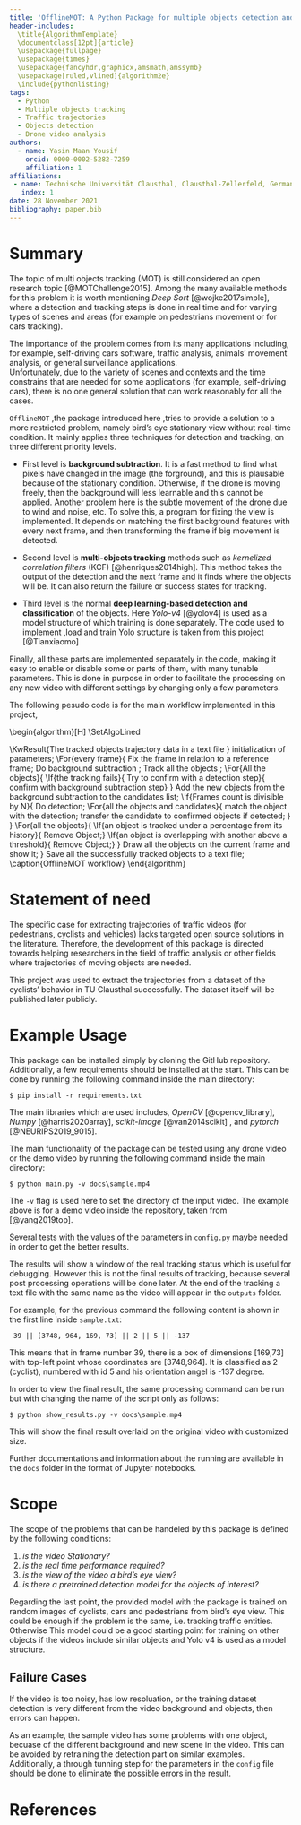 ```yaml
---
title: 'OfflineMOT: A Python Package for multiple objects detection and tracking from bird view stationary drone videos'
header-includes: 
  \title{AlgorithmTemplate}
  \documentclass[12pt]{article}
  \usepackage{fullpage}
  \usepackage{times}
  \usepackage{fancyhdr,graphicx,amsmath,amssymb}
  \usepackage[ruled,vlined]{algorithm2e}
  \include{pythonlisting}
tags:
  - Python
  - Multiple objects tracking
  - Traffic trajectories
  - Objects detection
  - Drone video analysis
authors:
  - name: Yasin Maan Yousif
    orcid: 0000-0002-5282-7259
    affiliation: 1
affiliations:
 - name: Technische Universität Clausthal, Clausthal-Zellerfeld, Germany.
   index: 1
date: 28 November 2021
bibliography: paper.bib
---
```


# Summary

The topic of multi objects tracking (MOT) is still considered an open research topic [@MOTChallenge2015].
Among the many available methods for this problem it is worth mentioning *Deep Sort* [@wojke2017simple], where a detection and tracking steps is done in real time and for varying types of scenes and areas (for example on pedestrians movement or for cars tracking). 

The importance of the problem comes from its many applications including, for example, self-driving cars software, traffic analysis, animals’ movement analysis, or general surveillance applications.  
Unfortunately, due to the variety of scenes and contexts and the time constrains that are needed for some applications (for example, self-driving cars), there is no one general solution that can work reasonably for all the cases.

 `OfflineMOT` ,the package introduced here ,tries to provide a solution to a more restricted problem, namely bird’s eye stationary view without real-time condition. It mainly applies three techniques for detection and tracking, on three different priority levels.

- First level is **background subtraction**. It is a fast method to find what pixels have changed in the image (the forground), and this is plausable because of the stationary condition. Otherwise, if the drone is moving freely, then the background will less learnable and this cannot be applied. 
Another problem here is the subtle movement of the drone due to wind and noise, etc. To solve this, a program for fixing the view is implemented. It depends on matching the first background features with every next frame, and then transforming the frame if big movement is detected.

- Second level is **multi-objects tracking** methods such as *kernelized correlation filters* (KCF) [@henriques2014high]. This method takes the output of the detection and the next frame and it finds where the objects will be. It can also return the failure or success states for tracking.

- Third level is the normal **deep learning-based detection and classification** of the objects. Here *Yolo-v4* [@yolov4] is used as a model structure of which training is done separately. The code used to implement ,load and train Yolo structure is taken from this project [@Tianxiaomo] 

Finally, all these parts are implemented separately in the code, making it easy to enable or disable some or parts of them, with many tunable parameters. This is done in purpose in order to facilitate the processing on any new video with different settings by changing only a few parameters.

The following pesudo code is for the main workflow implemented in this project,

\begin{algorithm}[H]
\SetAlgoLined

\KwResult{The tracked objects trajectory data in a text file }
 initialization of parameters\;
 \For{every frame}{
    Fix the frame in relation to a reference frame\;
    Do background subtraction \;
    Track all the objects \;
    \For{All the objects}{
    \If{the tracking fails}{
    Try to confirm with a detection step}{
    confirm with background subtraction step}
    }
    Add the new objects from the background subtraction to the candidates list\;
    \If{Frames count is divisible by N}{
    Do detection\;
    \For{all the objects and candidates}{
        match the object with the detection\;
        transfer the candidate to confirmed objects if detected\;
    }
    }
    \For{all the objects}{
    \If{an object is tracked under a percentage from its history}{
    Remove Object\;}
    \If{an object is overlapping with another above a threshold}{
    Remove Object\;}
    }
    Draw all the objects on the current frame and show it\;
 }
 Save all the successfully tracked objects to a text file\;
 \caption{OfflineMOT workflow}
\end{algorithm}

# Statement of need

The specific case for extracting trajectories of traffic videos (for pedestrians, cyclists and vehicles) lacks targeted  open source solutions in the literature. 
Therefore, the development of this package is directed towards helping researchers in the field of traffic analysis or other fields where trajectories of moving objects are needed.  

This project was used to extract the trajectories from a dataset of the cyclists’ behavior in TU Clausthal successfully. The dataset itself will be published later publicly.

# Example Usage

This package can be installed simply by cloning the GitHub repository.
Additionally, a few requirements should be installed at the start. This can be done by running the following command inside the main directory:

```
$ pip install -r requirements.txt
```
The main libraries which are used includes, *OpenCV* [@opencv_library], *Numpy* [@harris2020array], *scikit-image* [@van2014scikit] , and *pytorch* [@NEURIPS2019_9015].

The main functionality of the package can be tested using any drone video or the demo video by running the following command inside the main directory:

```
$ python main.py -v docs\sample.mp4
```

The `-v` flag is used here to set the directory of the input video. The example above is for a demo video inside the repository, taken from [@yang2019top]. 

Several tests with the values of the parameters in `config.py` maybe needed in order to get the better results. 

The results will show a window of the real tracking status which is useful for debugging. However this is not the final results of tracking, because several post processing operations will be done later. 
At the end of the tracking a text file with the same name as the video will appear in the `outputs` folder. 

For example, for the previous command the following content is shown in the first line inside `sample.txt`:

` 39 || [3748, 964, 169, 73] || 2 || 5 || -137`

This means that in frame number 39, there is a box of dimensions [169,73] with top-left point whose coordinates are [3748,964]. It is classified as 2 (cyclist), numbered with id 5 and his orientation angel is -137 degree.

In order to view the final result, the same processing command can be run but with changing the name of the script only as follows:

```
$ python show_results.py -v docs\sample.mp4
``` 

This will show the final result overlaid on the original video with customized size. 

Further documentations and information about the running are available in the `docs` folder in the format of Jupyter notebooks.

# Scope

The scope of the problems that can be handeled by this package is defined by the following conditions:

1.	*is the video Stationary?*
2.	*is the real time performance required?*
3.	*is the view of the video a bird’s eye view?*
4.	*is there a pretrained detection model for the objects of interest?*

Regarding the last point, the provided model with the package is trained on random images of cyclists, cars and pedestrians from bird’s eye view. This could be enough if the problem is the same, i.e. tracking traffic entities. Otherwise This model could be a good starting point for training on other objects if the videos include similar objects and Yolo v4 is used as a model structure.

## Failure Cases

If the video is too noisy, has low resoluation, or the training dataset detection is very different from the video background and objects, then errors can happen.

As an example, the sample video has some problems with one object, becuase of the different background and new scene in the video. This can be avoided by retraining the detection part on similar examples. Additionally, a through tunning step for the parameters in the `config` file should be done to eliminate the possible errors in the result. 

# References